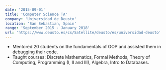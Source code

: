 ```yaml
---
date: '2015-09-01'
title: 'Computer Science TA'
company: 'Universidad de Deusto'
location: 'San Sebastian, Spain'
range: 'September 2015 - January 2018'
url: 'https://www.deusto.es/cs/Satellite/deusto/es/universidad-deusto'
---
```


- Mentored 20 students on the fundamentals of OOP and assisted them in debugging their code.
- Taught courses: Discrete Mathematics, Formal Methods, Theory of Computing, Programming (I, II and III), Algebra, Intro to Databases.
